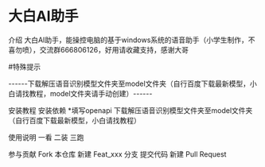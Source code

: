 # 大白AI助手
介绍
大白AI助手，能操控电脑的基于windows系统的语音助手（小学生制作，不喜勿喷），交流群666806126，好用请收藏支持，感谢大哥

#特殊提示

------下载解压语音识别模型文件夹至model文件夹（自行百度下载最新模型，小白请找教程，model文件夹请手动创建）------

安装教程
安装依赖
*填写openapi
下载解压语音识别模型文件夹至model文件夹（自行百度下载最新模型，小白请找教程）

使用说明
一看
二装
三跑

参与贡献
Fork 本仓库
新建 Feat_xxx 分支
提交代码
新建 Pull Request
